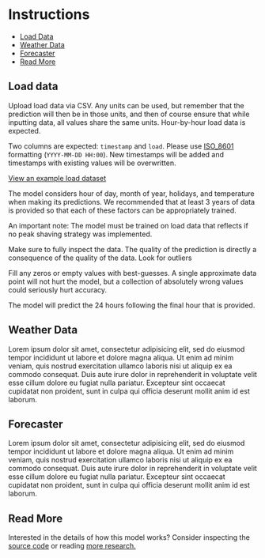 # Instructions

* [Load Data](#load-data)
* [Weather Data](#weather-data)
* [Forecaster](#forecaster)
* [Read More](#read-more)

## Load data

Upload load data via CSV. Any units can be used, but remember that the prediction will then be in those units, and then of course ensure that while inputting data, all values share the same units. Hour-by-hour load data is expected.

Two columns are expected: `timestamp` and `load`. Please use [ISO_8601](https://en.wikipedia.org/wiki/ISO_8601) formatting (`YYYY-MM-DD HH:00`). New timestamps will be added and timestamps with existing values will be overwritten.

[View an example load dataset](https://gist.github.com/kmcelwee/ce163d8c9d2871ab4c652382431c7801)

The model considers hour of day, month of year, holidays, and temperature when making its predictions. We recommended that at least 3 years of data is provided so that each of these factors can be appropriately trained.

An important note: The model must be trained on load data that reflects if no peak shaving strategy was implemented. 

Make sure to fully inspect the data. The quality of the prediction is directly a consequence of the quality of the data. Look for outliers

Fill any zeros or empty values with best-guesses. A single approximate data point will not hurt the model, but a collection of absolutely wrong values could seriously hurt accuracy.

The model will predict the 24 hours following the final hour that is provided.

## Weather Data

Lorem ipsum dolor sit amet, consectetur adipisicing elit, sed do eiusmod
tempor incididunt ut labore et dolore magna aliqua. Ut enim ad minim veniam,
quis nostrud exercitation ullamco laboris nisi ut aliquip ex ea commodo
consequat. Duis aute irure dolor in reprehenderit in voluptate velit esse
cillum dolore eu fugiat nulla pariatur. Excepteur sint occaecat cupidatat non
proident, sunt in culpa qui officia deserunt mollit anim id est laborum.

## Forecaster

Lorem ipsum dolor sit amet, consectetur adipisicing elit, sed do eiusmod
tempor incididunt ut labore et dolore magna aliqua. Ut enim ad minim veniam,
quis nostrud exercitation ullamco laboris nisi ut aliquip ex ea commodo
consequat. Duis aute irure dolor in reprehenderit in voluptate velit esse
cillum dolore eu fugiat nulla pariatur. Excepteur sint occaecat cupidatat non
proident, sunt in culpa qui officia deserunt mollit anim id est laborum.

## Read More

Interested in the details of how this model works? Consider inspecting the [source code](https://www.github.com/dpinney/burtForecaster) or reading [more research.](https://www.kmcelwee.com/load-forecasting)
